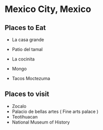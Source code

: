 # Mexico City, Mexico


## Places to Eat


- La casa grande

- Patio del tamal

- La cocinita   

- Mongo

- Tacos Moctezuma


## Places to visit

- Zocalo
- Palacio de bellas artes ( Fine arts palace )  
- Teotihuacan
- National Museum of History
